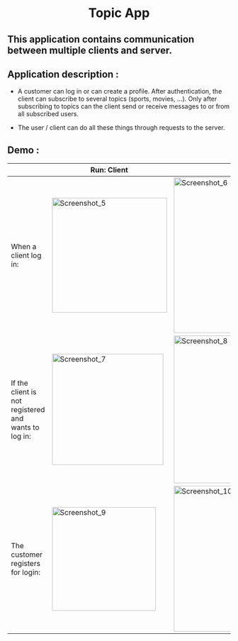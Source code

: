 
    
<h1 align="center" > Topic App </h1>

<h2>This application contains communication between multiple clients and server.</h2>
<h2>Application description :</h2>

* A customer can log in or can create a profile. After authentication, the client can subscribe to several topics (sports, movies, ...). Only after subscribing to topics can the client send or receive messages to or from all subscribed users.

* The user / client can do all these things through requests to the server.

<h2>Demo :</h2>
<table>
    <thead>
      <tr>
        <th></th>
        <th>Run: Client</th>
        <th>Run: Server</th>
      </tr>
    </thead>
    <tbody>
        <tr>
            <td>When a client log in: </td>
            <td><img width="259" alt="Screenshot_5" src="https://user-images.githubusercontent.com/58684695/100352429-a19f5980-2ff5-11eb-88c4-0b92e82c6a16.png"></td>
            <td><img width="351" alt="Screenshot_6" src="https://user-images.githubusercontent.com/58684695/100352490-b8de4700-2ff5-11eb-9080-89baad5b5946.png"></td>
        </tr>
        <tr>
            <td>If the client is not registered and wants to log in:</td>
            <td><img width="251" alt="Screenshot_7" src="https://user-images.githubusercontent.com/58684695/100352755-2a1dfa00-2ff6-11eb-99de-ac5ad5cb226f.png"></td>
            <td><img width="333" alt="Screenshot_8" src="https://user-images.githubusercontent.com/58684695/100352828-3dc96080-2ff6-11eb-9fcc-2143e3f0563a.png"></td>
        </tr>
        <tr>
            <td>The customer registers for login:</td>
            <td><img width="234" alt="Screenshot_9" src="https://user-images.githubusercontent.com/58684695/100353150-c47e3d80-2ff6-11eb-8861-805f94408a12.png"></td>
            <td><img width="329" alt="Screenshot_10" src="https://user-images.githubusercontent.com/58684695/100353210-d95ad100-2ff6-11eb-9d44-0df49b6b89d3.png"></td>
        </tr>
    </tbody>
  </table>
